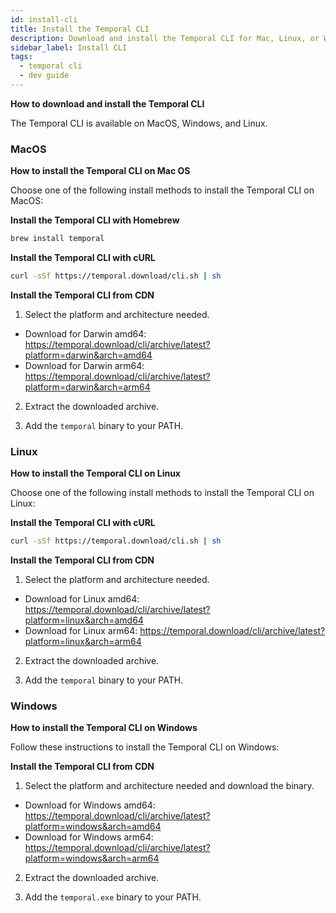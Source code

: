 ```yaml
---
id: install-cli
title: Install the Temporal CLI
description: Download and install the Temporal CLI for Mac, Linux, or Windows.
sidebar_label: Install CLI
tags:
  - temporal cli
  - dev guide
---
```


**How to download and install the Temporal CLI**

The Temporal CLI is available on MacOS, Windows, and Linux.

### MacOS

**How to install the Temporal CLI on Mac OS**

Choose one of the following install methods to install the Temporal CLI on MacOS:

**Install the Temporal CLI with Homebrew**

```bash
brew install temporal
```

**Install the Temporal CLI with cURL**

```bash
curl -sSf https://temporal.download/cli.sh | sh
```

**Install the Temporal CLI from CDN**

1. Select the platform and architecture needed.

  - Download for Darwin amd64: https://temporal.download/cli/archive/latest?platform=darwin&arch=amd64
  - Download for Darwin arm64: https://temporal.download/cli/archive/latest?platform=darwin&arch=arm64

2. Extract the downloaded archive.

3. Add the `temporal` binary to your PATH.

### Linux

**How to install the Temporal CLI on Linux**

Choose one of the following install methods to install the Temporal CLI on Linux:

**Install the Temporal CLI with cURL**

```bash
curl -sSf https://temporal.download/cli.sh | sh
```

**Install the Temporal CLI from CDN**

1. Select the platform and architecture needed.

  - Download for Linux amd64: https://temporal.download/cli/archive/latest?platform=linux&arch=amd64
  - Download for Linux arm64: https://temporal.download/cli/archive/latest?platform=linux&arch=arm64

2. Extract the downloaded archive.

3. Add the `temporal` binary to your PATH.

### Windows

**How to install the Temporal CLI on Windows**

Follow these instructions to install the Temporal CLI on Windows:

**Install the Temporal CLI from CDN**

1. Select the platform and architecture needed and download the binary.

  - Download for Windows amd64: https://temporal.download/cli/archive/latest?platform=windows&arch=amd64
  - Download for Windows arm64: https://temporal.download/cli/archive/latest?platform=windows&arch=arm64

2. Extract the downloaded archive.

3. Add the `temporal.exe` binary to your PATH.
